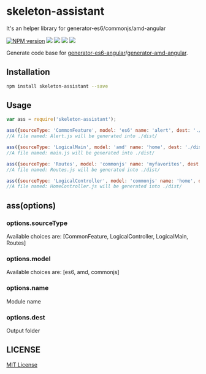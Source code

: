 skeleton-assistant
====================
It's an helper library for generator-es6/commonjs/amd-angular

[![NPM version][npm-image]][npm-url]
![][david-url]
![][travis-url]
![][dt-url]
![][license-url]

Generate code base for [generator-es6-angular](https://github.com/leftstick/generator-es6-angular)/[generator-amd-angular](https://github.com/leftstick/generator-amd-angular).


## Installation

```bash
npm install skeleton-assistant --save
```

## Usage

```javascript
var ass = require('skeleton-assistant');

ass({sourceType: 'CommonFeature', model: 'es6' name: 'alert', dest: './dist/'});
//A file named: Alert.js will be generated into ./dist/

ass({sourceType: 'LogicalMain', model: 'amd' name: 'home', dest: './dist/'});
//A file named: main.js will be generated into ./dist/

ass({sourceType: 'Routes', model: 'commonjs' name: 'myfavorites', dest: './dist/'});
//A file named: Routes.js will be generated into ./dist/

ass({sourceType: 'LogicalController', model: 'commonjs' name: 'home', dest: './dist/'});
//A file named: HomeController.js will be generated into ./dist/
```

## ass(options) ##

### options.sourceType

Available choices are: [CommonFeature, LogicalController, LogicalMain, Routes]

### options.model

Available choices are: [es6, amd, commonjs]

### options.name

Module name

### options.dest

Output folder

## LICENSE ##

[MIT License](https://raw.githubusercontent.com/leftstick/skeleton-assistant/master/LICENSE)




[npm-url]: https://npmjs.org/package/skeleton-assistant
[npm-image]: https://badge.fury.io/js/skeleton-assistant.png
[david-url]: https://david-dm.org/leftstick/skeleton-assistant.png
[travis-url]:https://api.travis-ci.org/leftstick/skeleton-assistant.svg?branch=master
[dt-url]:https://img.shields.io/npm/dt/skeleton-assistant.svg
[license-url]:https://img.shields.io/npm/l/skeleton-assistant.svg
